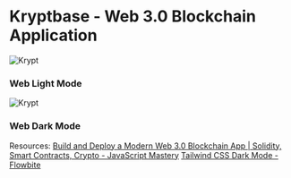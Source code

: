 # Kryptbase - Web 3.0 Blockchain Application

![Krypt](https://www.awesomescreenshot.com/image/24297837?key=fa47c740aa51adbfdc42b1fc7c7bd010)
### Web Light Mode


![Krypt](https://www.awesomescreenshot.com/image/24298631?key=1e0c69f6c767b756409b96ad113b6237)
### Web Dark Mode


Resources: 
[Build and Deploy a Modern Web 3.0 Blockchain App | Solidity, Smart Contracts, Crypto - JavaScript Mastery](https://www.youtube.com/watch?v=Wn_Kb3MR_cU)
[Tailwind CSS Dark Mode - Flowbite](https://flowbite.com/docs/customize/dark-mode/#:~:text=Enable%20dark%20mode&text=js%20file%20and%20then%20add%20the%20dark%20class%20on%20your%20html%20element.&text=Alternatively%2C%20you%20can%20also%20just,the%20browser's%20color%20scheme%20preference.&text=The%20%22media%22%20option%20is%20now,x%20of%20Tailwind%20CSS.)

